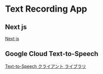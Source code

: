 # Text Recording App

## Next js

[Next js](https://nextjs.org/docs)

## Google Cloud Text-to-Speech

[Text-to-Speech クライアント ライブラリ](https://cloud.google.com/text-to-speech/docs/libraries?hl=ja)

